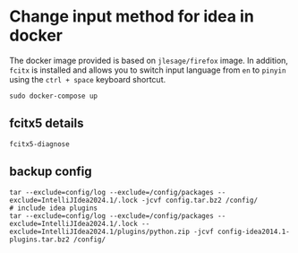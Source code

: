 # Change input method for idea in docker

The docker image provided is based on `jlesage/firefox` image. In addition, `fcitx` is installed and allows you to switch input language from `en` to `pinyin` using the `ctrl + space` keyboard shortcut.

```shell
sudo docker-compose up
```

## fcitx5 details
``` shell
fcitx5-diagnose
```

## backup config
```shell
tar --exclude=config/log --exclude=/config/packages --exclude=IntelliJIdea2024.1/.lock -jcvf config.tar.bz2 /config/
# include idea plugins
tar --exclude=config/log --exclude=/config/packages --exclude=IntelliJIdea2024.1/.lock --exclude=IntelliJIdea2024.1/plugins/python.zip -jcvf config-idea2014.1-plugins.tar.bz2 /config/
```